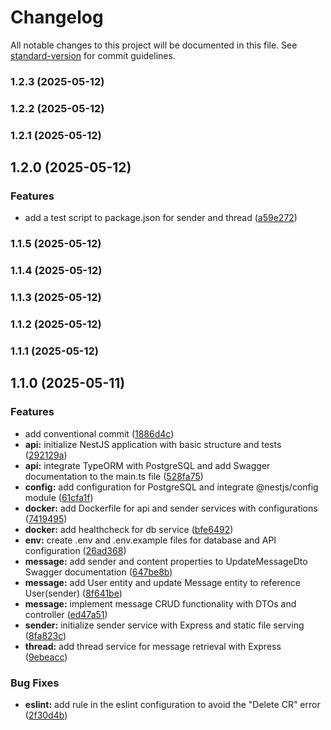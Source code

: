 # Changelog

All notable changes to this project will be documented in this file. See [standard-version](https://github.com/conventional-changelog/standard-version) for commit guidelines.

### 1.2.3 (2025-05-12)

### 1.2.2 (2025-05-12)

### 1.2.1 (2025-05-12)

## 1.2.0 (2025-05-12)


### Features

* add a test script to package.json for sender and thread ([a59e272](https://github.com/NicolasDrp/mon-forum-anonyme/commit/a59e27232abd3fd8c9d19d644d0f57977194ab60))

### 1.1.5 (2025-05-12)

### 1.1.4 (2025-05-12)

### 1.1.3 (2025-05-12)

### 1.1.2 (2025-05-12)

### 1.1.1 (2025-05-12)

## 1.1.0 (2025-05-11)


### Features

* add conventional commit ([1886d4c](https://github.com/NicolasDrp/mon-forum-anonyme/commit/1886d4c6d8a93561a751d79d40e00d19004d7faf))
* **api:** initialize NestJS application with basic structure and tests ([292129a](https://github.com/NicolasDrp/mon-forum-anonyme/commit/292129ad7bc29addadde5df0b905c8a35772a4d7))
* **api:** integrate TypeORM with PostgreSQL and add Swagger documentation to the main.ts file ([528fa75](https://github.com/NicolasDrp/mon-forum-anonyme/commit/528fa756e4bd3bc925d3887d9b328d4f675df938))
* **config:** add configuration for PostgreSQL and integrate @nestjs/config module ([61cfa1f](https://github.com/NicolasDrp/mon-forum-anonyme/commit/61cfa1f39000d474c7b98c06bc4076f18e708041))
* **docker:** add Dockerfile for api and sender services with configurations ([7419495](https://github.com/NicolasDrp/mon-forum-anonyme/commit/7419495f1e6bf2a1b250d7c0e084bf736719f460))
* **docker:** add healthcheck for db service ([bfe6492](https://github.com/NicolasDrp/mon-forum-anonyme/commit/bfe64928a02885fffc2e448cbc09e3466fe2fb13))
* **env:** create .env and .env.example files for database and API configuration ([26ad368](https://github.com/NicolasDrp/mon-forum-anonyme/commit/26ad368cdf6b55500920bff58556d8020645449e))
* **message:** add sender and content properties to UpdateMessageDto Swagger documentation ([647be8b](https://github.com/NicolasDrp/mon-forum-anonyme/commit/647be8bda50e05f33598090a41081b2a930bf52e))
* **message:** add User entity and update Message entity to reference User(sender) ([8f641be](https://github.com/NicolasDrp/mon-forum-anonyme/commit/8f641bee369cc4993d070208a6405d49d1e68f53))
* **message:** implement message CRUD functionality with DTOs and controller ([ed47a51](https://github.com/NicolasDrp/mon-forum-anonyme/commit/ed47a510a7a65978ff1d6ca50893b83ae5793b61))
* **sender:** initialize sender service with Express and static file serving ([8fa823c](https://github.com/NicolasDrp/mon-forum-anonyme/commit/8fa823c61a4f55c1867da9768e00fdfdd45ea0b2))
* **thread:** add thread service for message retrieval with Express ([9ebeacc](https://github.com/NicolasDrp/mon-forum-anonyme/commit/9ebeacc4cc881eab9e0f633fdbd337a659287a67))


### Bug Fixes

* **eslint:** add rule in the eslint configuration to avoid the "Delete CR" error ([2f30d4b](https://github.com/NicolasDrp/mon-forum-anonyme/commit/2f30d4bfea233af1159331d80de5bcb1ad014023))

